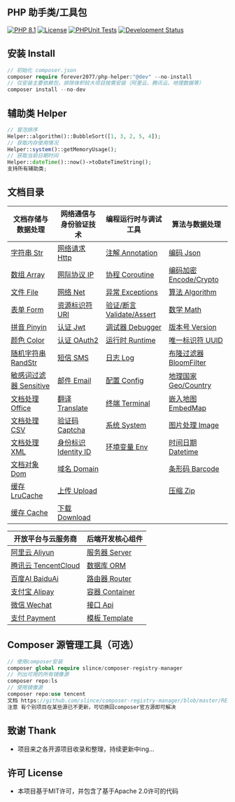 ## PHP 助手类/工具包

[![PHP 8.1](https://img.shields.io/badge/PHP-8.1-8892BF.svg)](https://www.php.net/releases/8.1/en.php) [![License](https://img.shields.io/badge/License-MIT-green.svg)](https://opensource.org/licenses/MIT) [![PHPUnit Tests](https://img.shields.io/badge/PHPUnit-Passed-brightgreen.svg)](https://phpunit.de/) [![Development Status](https://img.shields.io/badge/Development-Active-brightgreen.svg)](https://your-project-repo-link)

## 安装 Install

```php
// 初始化 composer.json
composer require forever2077/php-helper:"@dev" --no-install
// 仅安装主要依赖包，排除体积较大项目按需安装（阿里云、腾讯云、地理数据等）
composer install --no-dev
```

## 辅助类 Helper

```php
// 冒泡排序
Helper::algorithm()::BubbleSort([1, 3, 2, 5, 4]);
// 获取内存使用情况
Helper::system()::getMemoryUsage();
// 获取当前日期时间
Helper::dateTime()::now()->toDateTimeString();
支持所有辅助类;
```

## 文档目录


| 文档存储与数据处理     | 网络通信与身份验证技术 | 编程运行时与调试工具  | 算法与数据处理 |
| ------------- |-------------| ----------- |--------|
| [字符串 Str](doc/Str.md) | [网络请求 Http](doc/Http.md)| [注解 Annotation](doc/Annotation.md) | [编码 Json](doc/Json.md) |
| [数组 Array](doc/Array.md) | [网际协议 IP](doc/IP.md) | [协程 Coroutine](doc/Coroutine.md) | [编码加密 Encode/Crypto](doc/EncodeCrypto.md) |
| [文件 File](doc/File.md) | [网络 Net](doc/Net.md) | [异常 Exceptions](doc/Exceptions.md) | [算法 Algorithm](doc/Algorithm.md) |
| [表单 Form](doc/Form.md) | [资源标识符 URI](doc/URI.md) | [验证/断言 Validate/Assert](doc/ValidateAssert.md) | [数学 Math](doc/Math.md) |
| [拼音 Pinyin](doc/Pinyin.md) | [认证 Jwt](doc/Jwt.md) | [调试器 Debugger](doc/Debugger.md) | [版本号 Version](doc/Version.md) |
| [颜色 Color](doc/Color.md) | [认证 OAuth2](doc/OAuth2.md) | [运行时 Runtime](doc/Runtime.md) | [唯一标识符 UUID](doc/UUID.md) |
| [随机字符串 RandStr](doc/RandomString.md) | [短信 SMS](doc/SMS.md) | [日志 Log](doc/Log.md) | [布隆过滤器 BloomFilter](doc/BloomFilter.md) |
| [敏感词过滤器 Sensitive](doc/Sensitive.md) | [邮件 Email](doc/Email.md) | [配置 Config](doc/Config.md) | [地理国家 Geo/Country](doc/GeoCountry.md) |
| [文档处理 Office](doc/Office.md) | [翻译 Translate](doc/Translate.md) | [终端 Terminal](doc/Terminal.md) | [嵌入地图 EmbedMap](doc/EmbedMap.md) |
| [文档处理 CSV](doc/CSV.md) | [验证码 Captcha](doc/Captcha.md) | [系统 System](doc/System.md) | [图片处理 Image](doc/Image.md) |
| [文档处理 XML](doc/XML.md) | [身份标识 Identity ID](doc/IdentityID.md) | [环境变量 Env](doc/Env.md) | [时间日期 Datetime](doc/Datetime.md) |
| [文档对象 Dom](doc/Dom.md) | [域名 Domain](doc/Domain.md) | | [条形码 Barcode](doc/Barcode.md) |
| [缓存 LruCache](doc/LRUCache.md) |  [上传 Upload](doc/Upload.md) | | [压缩 Zip](doc/Zip.md) |
| [缓存 Cache](doc/Cache.md) | [下载 Download](doc/Download.md) | |

| 开放平台与云服务商      | 后端开发核心组件      |
| -------------- |---------------|
| [阿里云 Aliyun](doc/Aliyun.md) | [服务器 Server](doc/Server.md) |
| [腾讯云 TencentCloud](doc/TencentCloud.md) | [数据库 ORM](doc/ORM.md) |
| [百度AI BaiduAi](doc/BaiduAi.md) | [路由器 Router](doc/Router.md) |
| [支付宝 Alipay](doc/Alipay.md) | [容器 Container](doc/Container.md) |
| [微信 Wechat](doc/Wechat.md) | [接口 Api](doc/Api.md) |
| [支付 Payment](doc/Payment.md) | [模板 Template](doc/Template.md) |

## Composer 源管理工具（可选）

```php
// 使用composer安装
composer global require slince/composer-registry-manager
// 列出可用的所有镜像源
composer repo:ls
// 使用镜像源
composer repo:use tencent
文档 https://github.com/slince/composer-registry-manager/blob/master/README-zh_CN.md
注意 有个别项目在某些源已不更新，可切换回composer官方源即可解决
```

## 致谢 Thank

* 项目来之各开源项目收录和整理，持续更新中ing...

## 许可 License

* 本项目基于MIT许可，并包含了基于Apache 2.0许可的代码
